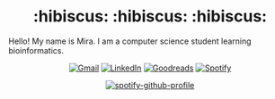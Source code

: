 <h1 align="center">
    :hibiscus: :hibiscus: :hibiscus: 
</h1>

Hello! My name is Mira. I am a computer science student learning bioinformatics.
 

<div align="center">

[![Gmail](https://img.shields.io/badge/email-D14836?style=for-the-badge&logo=gmail&logoColor=white&link=mailto:mirarguelles@gmail.com)](mailto:mirarguelles@gmail.com)
[![LinkedIn](https://img.shields.io/badge/linkedin-%230077B5.svg?style=for-the-badge&logo=linkedin&logoColor=white)](https://www.linkedin.com/in/meruila/)
[![Goodreads](https://img.shields.io/badge/books-F3F1EA?style=for-the-badge&logo=goodreads&logoColor=372213)](https://goodreads.com/meruila)
[![Spotify](https://img.shields.io/badge/music-1ED760?style=for-the-badge&logo=spotify&logoColor=white)](https://open.spotify.com/user/mirarguelles?si=8ff478bf24a04fea)


[![spotify-github-profile](https://spotify-github-profile.vercel.app/api/view?uid=mirarguelles&cover_image=true&theme=novatorem&show_offline=false&background_color=121212&bar_color=53b14f&bar_color_cover=false)](https://spotify-github-profile.vercel.app/api/view?uid=mirarguelles&redirect=true)

</div>